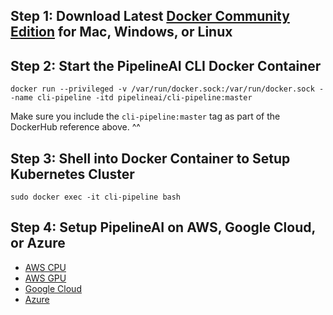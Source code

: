 ## Step 1:  Download Latest [Docker Community Edition](https://www.docker.com/community-edition) for Mac, Windows, or Linux

## Step 2:  Start the PipelineAI CLI Docker Container
```
docker run --privileged -v /var/run/docker.sock:/var/run/docker.sock --name cli-pipeline -itd pipelineai/cli-pipeline:master
```
Make sure you include the `cli-pipeline:master` tag as part of the DockerHub reference above. ^^

## Step 3:  Shell into Docker Container to Setup Kubernetes Cluster
```
sudo docker exec -it cli-pipeline bash
```

## Step 4:  Setup PipelineAI on AWS, Google Cloud, or Azure
* [AWS CPU](aws-cpu.md)
* [AWS GPU](aws-gpu.md)
* [Google Cloud](google.md)
* [Azure](azure.md)
